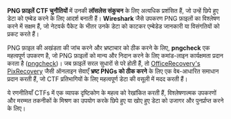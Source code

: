 **PNG फ़ाइलें** **CTF चुनौतियों** में उनकी **लॉसलेस संकुचन** के लिए अत्यधिक प्रशंसित हैं, जो उन्हें छिपे हुए डेटा को एम्बेड करने के लिए आदर्श बनाती हैं। **Wireshark** जैसे उपकरण PNG फ़ाइलों का विश्लेषण करने में सक्षम हैं, जो नेटवर्क पैकेट के भीतर उनके डेटा को काटकर एम्बेडेड जानकारी या विसंगतियों को प्रकट करते हैं।

PNG फ़ाइल की अखंडता की जांच करने और भ्रष्टाचार को ठीक करने के लिए, **pngcheck** एक महत्वपूर्ण उपकरण है, जो PNG फ़ाइलों को मान्य और निदान करने के लिए कमांड-लाइन कार्यक्षमता प्रदान करता है ([pngcheck](http://libpng.org/pub/png/apps/pngcheck.html))। जब फ़ाइलें सरल सुधारों से परे होती हैं, तो [OfficeRecovery's PixRecovery](https://online.officerecovery.com/pixrecovery/) जैसी ऑनलाइन सेवाएँ **भ्रष्ट PNGs को ठीक करने** के लिए एक वेब-आधारित समाधान प्रदान करती हैं, जो CTF प्रतिभागियों के लिए महत्वपूर्ण डेटा की वसूली में मदद करती हैं।

ये रणनीतियाँ CTFs में एक व्यापक दृष्टिकोण के महत्व को रेखांकित करती हैं, विश्लेषणात्मक उपकरणों और मरम्मत तकनीकों के मिश्रण का उपयोग करके छिपे हुए या खोए हुए डेटा को उजागर और पुनर्प्राप्त करने के लिए।
